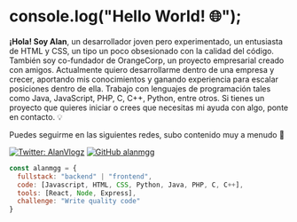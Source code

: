 # console.log("Hello World! 🌐");

<strong>¡Hola! Soy Alan</strong>, un desarrollador joven pero experimentado, un entusiasta de HTML y CSS, un tipo un poco obsesionado con la calidad del código. También soy co-fundador de OrangeCorp, un proyecto empresarial creado con amigos. Actualmente quiero desarrollarme dentro de una empresa y crecer, aportando mis conocimientos y ganando experiencia para escalar posiciones dentro de ella. Trabajo con lenguajes de programación tales como Java, JavaScript, PHP, C, C++, Python, entre otros. Si tienes un proyecto que quieres iniciar o crees que necesitas mi ayuda con algo, ponte en contacto. 💡

Puedes seguirme en las siguientes redes, subo contenido muy a menudo 📄

[![Twitter: AlanVlogz](https://img.shields.io/twitter/follow/AlanVlogz?style=social)](https://twitter.com/AlanVlogz)
[![GitHub alanmgg](https://img.shields.io/github/followers/alanmgg?label=follow&style=social)](https://github.com/alanmgg)

```javascript
const alanmgg = {
  fullstack: "backend" | "frontend",
  code: [Javascript, HTML, CSS, Python, Java, PHP, C, C++],
  tools: [React, Node, Express],
  challenge: "Write quality code"
}
```
